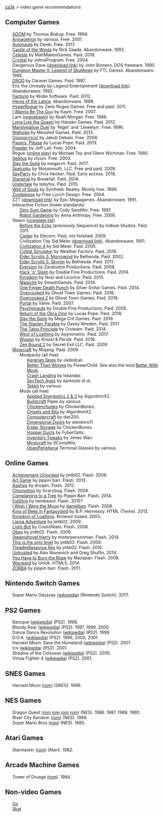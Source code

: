 [za3k](/) > video game recommendations

<style>
li {
    list-style: none;
}
</style>

Computer Games
--------------
- [ADOM](http://www.ancardia.com/) by Thomas Biskup. Free. 1994.
- [Armagetron](http://armagetronad.org/) by various. Free. 2001.
- [Autonauts](https://denki.itch.io/autonauts) by Denki. Free. 2017.
- [Castle of the Winds](http://www.classicdosgames.com/game/Castle_of_the_Winds.html) by Rick Saada. Abandonware. 1992.
- [Celeste](http://www.celestegame.com/) by MattMakesGames. Paid. 2018.
- [Crystal](http://www.acoders.com/software/crystal-45) by JohnsProgram. Free. 2004.
- Dangerous Dave ([download link](http://www.dosgamesarchive.com/download/dangerous-dave/)) by John Romero. DOS freeware. 1990.
- [Dungeon Master II: Legend of Skullkeep](http://dmweb.free.fr/?q=node/250) by FTL Games. Abandonware. 1995.
- [DROD](http://forum.caravelgames.com/viewsitepage.php?id=90294) by Caravel Games. Paid. 1997.
- Eric the Unready by Legend Entertainment ([download link](http://www.abandonia.com/en/games/192/eric+the+unready.html)). Abandonware. 1993.
- [Factorio](https://www.factorio.com/) by Wube Software. Paid. 2012.
- [Heros of the Lance](http://www.myabandonware.com/game/heroes-of-the-lance-1tz). Abandonware. 1988.
- [HyperRogue](http://roguetemple.com/z/hyper/) by Zeno Rogue Games. Free and paid. 2011.
- [I Wanna Be The Guy](http://kayin.moe/iwbtg/) by Kayin. Free. 2007.
- Larn ([roguebasin](http://www.roguebasin.com/index.php?title=Larn)) by Noah Morgan. Free. 1986.
- [Long Live the Queen](https://www.hanakogames.com/llq.shtml) by Hanako Games. Paid. 2012. 
- [Marshmallow Duel](http://mduel2k5.spadgos.com/mduel96/) by 'Nigel' and 'Llewelyn'. Free. 1996.
- [Nidhogg](http://nidhogggame.com) by Messhof Games. Paid. 2013.
- [Ooooorrrrcs!](http://www.alamak0ta.republika.pl/orcs.html) by Jakub Debski. Free. 2008.
- [Papers, Please](http://papersplea.se/) by Lucas Pope. Paid. 2013.
- [Powder](http://www.zincland.com/powder/?pagename=about) by Jeff Lait. Free. 2004.
- Rogue ([online play](https://archive.org/details/msdos_Rogue_1983)) by Michael Toy and Glenn Wichman. Free. 1980.
- [Seiklus](http://www.autofish.net/clysm/art/video_games/seiklus/) by clysm. Free. 2003.
- [Slay the Spire](https://www.megacrit.com/) by megacrit. Paid. 2017.
- [Spelunky](https://spelunkyworld.com/original.html) by Mossmouth, LLC. Free and paid. 2009.
- [SpyParty](http://www.spyparty.com/) by Chris Hecker. Paid. Early access. 2018.
- [Starwhal](http://www.starwhal.com/) by Breakfall. Paid. 2014.
- [Undertale](https://undertale.com) by tobyfox. Paid. 2015.
- [Well of Souls](http://www.synthetic-reality.com/wosHome.htm) by Synthetic Reality. Mostly free. 1999.
- [Zombiepox](http://www.acid-play.com/download/zombiepox) by Free Lunch Design. Free. 2004.
- ZZT ([download link](http://www.dosgamesarchive.com/download/zzt/)) by Epic Megagames. Abandonware. 1991.
- Interactive Fiction (lower standards)
    - [Zero Sum Game](http://ifdb.tads.org/viewgame?id=nzydrfu1rl2qkuop) by Cody Sandifer. Free. 1997.
    - [Robot Gardening](http://ifdb.tads.org/viewgame?id=nkajyqultjxmiwe7) by Anna Anthropy. Free. 2008.
- Steam ([complete list](http://steamcommunity.com/profiles/76561198004400268/games/?tab=all))
    - [Before the Echo](https://store.steampowered.com/app/200910/Before_the_Echo/) (previously Sequence) by Iridium Studios. Paid. 2011. 
    - [Caster](https://store.steampowered.com/app/29800/Caster/) by Elecorn. Paid, not finished. 2009.
    - Civilization 1 by Sid Meier ([download link](https://www.myabandonware.com/game/sid-meier-s-civilization-1nj)). Abandonware. 1991.
    - [Civilization 4](https://store.steampowered.com/app/3900/Sid_Meiers_Civilization_IV/) by Sid Meier. Paid. 2005. 
    - [Cultist Simulator](https://store.steampowered.com/app/718670/Cultist_Simulator/) by Weather Factory. Paid. 2018.
    - [Elder Scrolls 3: Morrowind](https://store.steampowered.com/app/22320/The_Elder_Scrolls_III_Morrowind_Game_of_the_Year_Edition/) by Bethesda. Paid. 2002. 
    - [Elder Scrolls 5: Skyrim](https://store.steampowered.com/agecheck/app/72850/) by Bethesda. Paid. 2011. 
    - [Eversion](https://store.steampowered.com/app/33680/eversion/) by Zaratustra Productions. Paid. 2008.
    - [Hack 'n' Slash](https://store.steampowered.com/app/246070/Hack_n_Slash/) by Double Fine Productions. Paid. 2014. 
    - [Kingdom](https://store.steampowered.com/app/368230/Kingdom_Classic/) by Noio and Licorice. Paid. 2015.
    - [Magicite](https://store.steampowered.com/app/268750/Magicite/) by SmashGames. Paid. 2014. 
    - [One Finger Death Punch](https://store.steampowered.com/app/264200/One_Finger_Death_Punch/) by Silver Dollar Games. Paid. 2014.
    - [Overcooked](https://store.steampowered.com/app/448510/Overcooked/) by Ghost Town Games. Paid. 2016.
    - [Overcooked 2](https://store.steampowered.com/app/728880/Overcooked_2/) by Ghost Town Games. Paid. 2018.
    - [Portal](https://store.steampowered.com/app/400/Portal/) by Valve. Paid. 2007.
    - [Psychonauts](https://store.steampowered.com/app/3830/Psychonauts/) by Double Fine Productions. Paid. 2005. 
    - [Return of the Obra Dinn](https://store.steampowered.com/app/653530/Return_of_the_Obra_Dinn/) by Lucas Pope. Paid. 2018.
    - [Slay the Spire](https://store.steampowered.com/app/646570/Slay_the_Spire/) by Mega Crit Games. Paid. 2019.
    - [The Stanley Parable](https://store.steampowered.com/app/221910/The_Stanley_Parable/) by Davey Wreden. Paid. 2011 
    - [The Talos Principle](https://store.steampowered.com/app/257510/The_Talos_Principle/) by Croteam. Paid. 2014.
    - [West of Loathing](https://store.steampowered.com/app/597220/West_of_Loathing/) by Asymmetric. Paid. 2017.
    - [Wuppo](https://store.steampowered.com/app/400630/Wuppo/) by Knuist & Perzik. Paid. 2016.
    - [Zen Bound 2](https://store.steampowered.com/app/61600/Zen_Bound_2/) by Secret Exit LLC. Paid. 2009.
- [Minecraft](https://minecraft.net/) by Mojang. Paid. 2009.
    - Modpacks (all free)
        - [Agrarian Skies](http://ftbwiki.org/Agrarian_Skies) by Jadedcat.
        - [Better Than Wolves](http://www.minecraftforum.net/forums/mapping-and-modding/minecraft-mods/1272992-better-than-wolves-now-with-blunt-force-trauma) by FlowerChild. See also the mod [Better With Mods](https://www.curseforge.com/minecraft/mc-mods/bwm-suite).
        - [Crash Landing](http://crashlanding.wildwestscifi.net/) by Iskandar.
        - [SevTech Ages](https://www.curseforge.com/minecraft/modpacks/sevtech-ages) by darkosto et al.
        - [Tekkit](http://www.technicpack.net/modpack/tekkitmain.552547) by various.
    - Mods (all free)
        - [Applied Energistics 2 & 3](https://ae-mod.info/) by AlgorithmX2.
        - [Buildcraft](http://www.mod-buildcraft.com/) Pipes by various.
        - [Chickenchunks](http://chickenbones.net/Pages/links.html) by ChickenBones.
        - [Chisels and Bits](https://github.com/ChiselsAndBits/Chisels-and-Bits) by AlgorithmX2.
        - [Computercraft](http://www.computercraft.info/) by dan200.
        - [Dimensional Doors](http://www.minecraftforum.net/forums/mapping-and-modding/minecraft-mods/1287583-dimensional-doors-v2-2-4) by stevenrs11.
        - [Ender Storage](http://chickenbones.net/Pages/links.html) by ChickenBones.
        - [Hopper Ducts](http://www.minecraftforum.net/forums/mapping-and-modding/minecraft-mods/1291075-1-5-x-1-6-x-1-7-x-1-8-hopper-ducts-mod) by FyberOptic.
        - [Inventory Tweaks](https://inventory-tweaks.readthedocs.org/en/latest/) by Jimeo Wan.
        - [Mystcraft](http://binarymage.com/wiki/) by XCompWiz.
        - [OpenPeripheral](http://openmods.info/) Terminal Glasses by various.

Online Games
------------
- [Achievement Unlocked](http://jmtb02.com/achievementunlocked/) by jmtb02. Flash. 2008.
- [Art Game](http://www.pippinbarr.com/2013/02/04/art-game/) by pippin barr. Flash. 2013.
- [Asphyx](http://dl.droqbox.com/asphyx/) by droqen. Flash. 2012.
- [Chronotron](http://www.kongregate.com/games/scarybug/chronotron) by Scarybug. Flash. 2008.
- [Complaining to a Tree](http://www.pippinbarr.com/games/abramovicmethodgames/complainingtoatree/) by Pippin Barr. Flash. 2014.
- [Futilitris](http://twinbeard.com/140_futilitris) by twinbeard. Flash. 2015?
- [I Wish I Were the Moon](http://www.kongregate.com/games/danielben/i-wish-i-were-the-moon) by [danielben](http://www.ludomancy.com/blog/). Flash. 2008.
- [King of Bees in Fantasyland](http://kingofbees.biz/) by B.P. Hennessy. HTML (Twine). 2013.
- [Kingdom of Loathing](http://www.kingdomofloathing.com/login.php?loginid=75bab57408db47bbb0476294732cac1b). Browser based. 2003.
- [Llama Adventure](http://jmtb02.com/llama-adventure/) by jmtb02. 2009.
- [Light-Bot](http://armorgames.com/play/2205/light-bot) by CoolioNiato. Flash. 2008.
- [Obey](http://jmtb02.com/obey-the-game/) by jmtb02. Flash. 2009.
- [Steamshovel Harry](http://www.kongregate.com/games/misterpersonman/steamshovel-harry) by misterpersonman. Flash. 2014.
- [This is the only level](http://jmtb02.com/this-is-the-only-level/) by jmtb02. Flash. 2009.
- [Treadmillasaurus Rex](http://jmtb02.com/treadmillasaurus-rex/) by jmtb02. Flash. 2010.
- [Untrusted](https://alexnisnevich.github.io/untrusted/) by Alex Nisnevich and Greg Shuflin. 2014.
- [You Have to Burn the Rope](http://www.kongregate.com/games/mazapan/you-have-to-burn-the-rope) by Mazapan. Flash. 2008.
- [Wayward](http://www.unlok.ca/wayward/) by Unlok. HTML5. 2014.
- [ZORBA](http://www.pippinbarr.com/games/zorba/Zorba.html) by pippin barr. Flash. 2011.

Nintendo Switch Games
---------------------
- Super Mario Odyssey ([wikipedia](https://en.wikipedia.org/wiki/Super_Mario_Odyssey)) (Nintendo Switch). 2017.

PS2 Games
---------
- Baroque ([wikipedia](http://en.wikipedia.org/wiki/Baroque_%28video_game%29)) (PS2). 1998.
- Bloody Roar ([wikipedia](http://en.wikipedia.org/wiki/Bloody_Roar)) (PS2). 1997, 1999, 2000.
- Dance Dance Revolution ([wikipedia](http://en.wikipedia.org/wiki/Dance_Dance_Revolution)) (PS2). 1999.
- D.O.A. ([wikipedia](http://en.wikipedia.org/wiki/Dead_or_Alive_(series))) (PS2). 1996, 2000, 2001.
- Harvest Moon: Save the Homeland ([wikipedia](http://en.wikipedia.org/wiki/Harvest_Moon:_Save_the_Homeland)) (PS2). 2001.
- Ico ([wikipedia](http://en.wikipedia.org/wiki/Ico)) (PS2). 2001.
- Shadow of the Colossus ([wikipedia](http://en.wikipedia.org/wiki/Shadow_of_the_Colossus)) (PS2). 2005.
- Virtua Fighter 4 ([wikipedia](http://en.wikipedia.org/wiki/Virtua_Fighter_4)) (PS2). 2001.

SNES Games
----------
- Harvest Moon ([rom](http://www.emuparadise.me/Super_Nintendo_Entertainment_System_%28SNES%29_ROMs/Harvest_Moon_%28USA%29/33964)) (SNES). 1996.

NES Games
---------
- Dragon Quest ([rom](http://www.emuparadise.me/Nintendo_Entertainment_System_ROMs/Dragon_Warrior_\(USA%29/55344) [rom](http://www.emuparadise.me/Nintendo_Entertainment_System_ROMs/Dragon_Warrior_-_Part_II_\(USA%29/55337) [rom](http://www.emuparadise.me/Nintendo_Game_Boy_Color_ROMs/Dragon_Warrior_III_%28USA%29/67350) [rom](http://www.emuparadise.me/Nintendo_Entertainment_System_ROMs/Dragon_Warrior_IV_\(USA%29/55336)) (NES). 1986. 1987. 1988. 1990.
- River City Random ([rom](http://www.emuparadise.me/Nintendo_Entertainment_System_ROMs/River_City_Ransom_%28USA%29/56689)) (NES). 1989.
- Super Mario Bros ([rom](http://www.emuparadise.me/Nintendo_Entertainment_System_ROMs/Super_Mario_Bros._%28Japan,_USA%29/57098)) (NES). 1985.

Atari Games
-----------
- Starmaster ([rom](http://coolrom.com/roms/atari2600/16127/Starmaster.php)) (Atari). 1982.

Arcade Machine Games
--------------------
- Tower of Druaga ([rom](http://www.emuparadise.me/M.A.M.E._-_Multiple_Arcade_Machine_Emulator_ROMs/Tower_of_Druaga_%28New_Ver.%29/17544)). 1984.

Non-video Games
---------------
- [Go](https://en.wikipedia.org/wiki/Go_(game))
- [Skat](https://en.wikipedia.org/wiki/Skat_(card_game))

